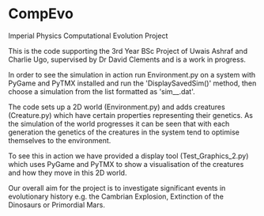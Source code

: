 # CompEvo
Imperial Physics Computational Evolution Project

This is the code supporting the 3rd Year BSc Project of Uwais Ashraf and Charlie Ugo, supervised by Dr David Clements and is a work in progress.

In order to see the simulation in action run Environment.py on a system with PyGame and PyTMX installed and run the 'DisplaySavedSim()' method, then choose a simulation from the list formatted as 'sim_<time>_<sim length in time steps>.dat'.

The code sets up a 2D world (Environment.py) and adds creatures (Creature.py) which have certain properties representing their genetics. As the simulation of the world progresses it can be seen that with each generation the genetics of the creatures in the system tend to optimise themselves to the environment.

To see this in action we have provided a display tool (Test_Graphics_2.py) which uses PyGame and PyTMX to show a visualisation of the creatures and how they move in this 2D world.

Our overall aim for the project is to investigate significant events in evolutionary history e.g. the Cambrian Explosion, Extinction of the Dinosaurs or Primordial Mars.
